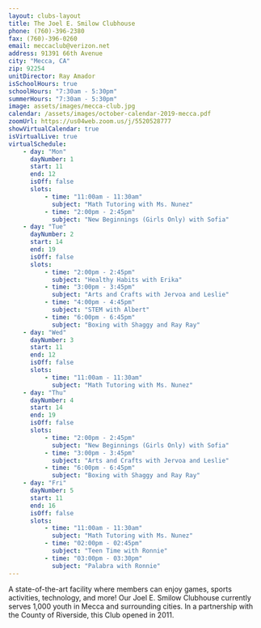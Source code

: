```yaml
---
layout: clubs-layout
title: The Joel E. Smilow Clubhouse
phone: (760)-396-2380
fax: (760)-396-0260
email: meccaclub@verizon.net
address: 91391 66th Avenue
city: "Mecca, CA"
zip: 92254
unitDirector: Ray Amador
isSchoolHours: true
schoolHours: "7:30am - 5:30pm"
summerHours: "7:30am - 5:30pm"
image: assets/images/mecca-club.jpg
calendar: /assets/images/october-calendar-2019-mecca.pdf
zoomUrl: https://us04web.zoom.us/j/5520528777
showVirtualCalendar: true
isVirtualLive: true
virtualSchedule:
    - day: "Mon"
      dayNumber: 1
      start: 11
      end: 12
      isOff: false
      slots:
          - time: "11:00am - 11:30am"
            subject: "Math Tutoring with Ms. Nunez"
          - time: "2:00pm - 2:45pm"
            subject: "New Beginnings (Girls Only) with Sofia"
    - day: "Tue"
      dayNumber: 2
      start: 14
      end: 19
      isOff: false
      slots:
          - time: "2:00pm - 2:45pm"
            subject: "Healthy Habits with Erika"
          - time: "3:00pm - 3:45pm"
            subject: "Arts and Crafts with Jervoa and Leslie"
          - time: "4:00pm - 4:45pm"
            subject: "STEM with Albert"
          - time: "6:00pm - 6:45pm"
            subject: "Boxing with Shaggy and Ray Ray"
    - day: "Wed"
      dayNumber: 3
      start: 11
      end: 12
      isOff: false
      slots:
          - time: "11:00am - 11:30am"
            subject: "Math Tutoring with Ms. Nunez"
    - day: "Thu"
      dayNumber: 4
      start: 14
      end: 19
      isOff: false
      slots:
          - time: "2:00pm - 2:45pm"
            subject: "New Beginnings (Girls Only) with Sofia"
          - time: "3:00pm - 3:45pm"
            subject: "Arts and Crafts with Jervoa and Leslie"
          - time: "6:00pm - 6:45pm"
            subject: "Boxing with Shaggy and Ray Ray"
    - day: "Fri"
      dayNumber: 5
      start: 11
      end: 16
      isOff: false
      slots:
          - time: "11:00am - 11:30am"
            subject: "Math Tutoring with Ms. Nunez"
          - time: "02:00pm - 02:45pm"
            subject: "Teen Time with Ronnie"
          - time: "03:00pm - 03:30pm"
            subject: "Palabra with Ronnie"
---
```


A state-of-the-art facility where members can enjoy games, sports activities, technology, and more! Our Joel E. Smilow Clubhouse currently serves 1,000 youth in Mecca and surrounding cities. In a partnership with the County of Riverside, this Club opened in 2011.
